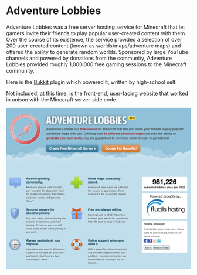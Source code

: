 # Adventure Lobbies

Adventure Lobbies was a free server hosting service for Minecraft that let gamers invite their friends to play popular user-created content with them. Over the course of its existence, the service provided a selection of over 200 user-created content (known as worlds/maps/adventure maps) and offered the ability to generate random worlds. Sponsored by large YouTube channels and powered by donations from the community, Adventure Lobbies provided roughly 1,000,000 free gaming sessions to the Minecraft community.

Here is the [Bukkit](https://bukkit.org) plugin which powered it, written by high-school self.

Not included, at this time, is the front-end, user-facing website that worked in unison with the Minecraft server-side code.

![The final home page.](https://github.com/GraysonAdams/AdventureLobbies/blob/master/pic.png)